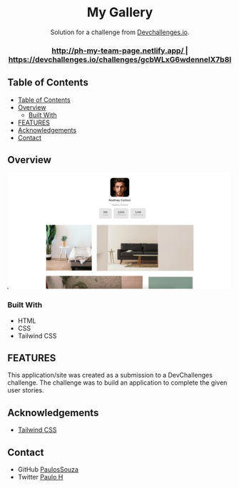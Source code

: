 <h1 align="center">My Gallery</h1>

<div align="center">
   Solution for a challenge from  <a href="http://devchallenges.io" target="_blank">Devchallenges.io</a>.
</div>

<div align="center">
  <h3>
    <a href="https://https://ph-my-team-page.netlify.app">
      http://ph-my-team-page.netlify.app/
    </a>
    <span> | </span>
    <a href="https://devchallenges.io/challenges/hhmesazsqgKXrTkYkt0U">
      https://devchallenges.io/challenges/gcbWLxG6wdennelX7b8I
    </a>
  </h3>
</div>

<!-- TABLE OF CONTENTS -->

## Table of Contents

- [Table of Contents](#table-of-contents)
- [Overview](#overview)
  - [Built With](#built-with)
- [FEATURES](#features)
- [Acknowledgements](#acknowledgements)
- [Contact](#contact)

<!-- OVERVIEW -->

## Overview

![screenshot](./screenshots/main-page.png)

### Built With

- HTML
- CSS
- Tailwind CSS

## FEATURES

This application/site was created as a submission to a DevChallenges challenge. The challenge was to build an application to complete the given user stories.

## Acknowledgements

- [Tailwind CSS](https://tailwindcss.com/)

## Contact

- GitHub [PaulosSouza](https://github.com/PaulosSouza)
- Twitter [Paulo H](https://twitter.com/@Souza13Paulo)